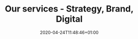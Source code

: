 ---
block_class: bg-pink text-claret
cover_img: images/driving-change.png
cover_img_alt: two big friendly hands
date: 2020-04-24T11:48:46+01:00
description: We combine expertise in digital, branding and strategy with an unwavering commitment to social change.
menu: main
title: Our services - Strategy, Brand, Digital
heading: We drive change from our own lane
linktitle: Services
weight: 3
hidden: true
intro: Our expertise in digital and brand strategy supports organisations that are doing good.
img_2: images/take-the-reigns.png
img_2_alt: A young lady, looking behind her and taking a lead for a walk.
social_img_txt: "We drive change from our own lane."
social_img_color: "pink"
---